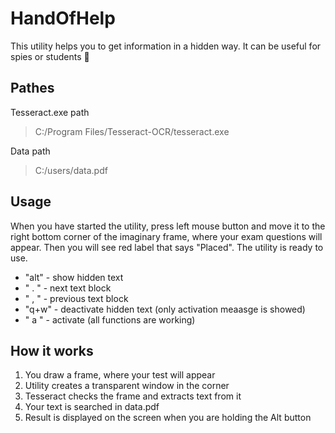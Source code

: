 # HandOfHelp
This utility helps you to get information in a hidden way. It can be useful for spies or students 🤫

## Pathes

Tesseract.exe path
> C:/Program Files/Tesseract-OCR/tesseract.exe

Data path
> C:/users/data.pdf

## Usage

 When you have started the utility, 
 press left mouse button and move it to the right bottom corner
 of the imaginary frame, where your exam questions will appear.
 Then you will see red label that says "Placed". The utility is ready to use.

- "alt" - show hidden text
- " . " - next text block
- " , " - previous text block
- "q+w" - deactivate hidden text (only activation meaasge is showed)
- " a " - activate (all functions are working)

## How it works

 1. You draw a frame, where your test will appear
 2. Utility creates a transparent window in the corner
 3. Tesseract checks the frame and extracts text from it
 4. Your text is searched in data.pdf 
 5. Result is displayed on the screen when you are holding the Alt button 
